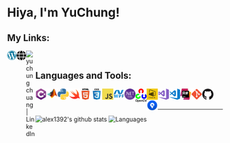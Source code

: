 # Hiya, I'm YuChung!

## My Links:

[<img align="left" alt="yuchungchuang.wordpress.com" width="22px" src="https://raw.githubusercontent.com/alex1392/icons/master/Personal/wordpress.png" />][blog]
[<img align="left" alt="yuchung-chuang.webnode.com" width="22px" src="https://raw.githubusercontent.com/alex1392/icons/master/Personal/globe-solid.svg" />][website]
[<img align="left" alt="yuchung chuang | LinkedIn" width="22px" src="https://cdn.jsdelivr.net/npm/simple-icons@v3/icons/linkedin.svg" />][linkedin]

<br />

## Languages and Tools:

<img align="left" alt="CSharp" width="26px" src="https://raw.githubusercontent.com/alex1392/icons/master/Programming%20Language/csharp.png" />
<img align="left" alt="Matlab" width="26px" src="https://raw.githubusercontent.com/alex1392/icons/master/Programming%20Language/matlab.png" />
<img align="left" alt="Python" width="26px" src="https://raw.githubusercontent.com/alex1392/icons/master/Programming%20Language/Python.png" />
<img align="left" alt="Swift" width="26px" src="https://raw.githubusercontent.com/alex1392/icons/master/Programming%20Language/Swift.png" />
<img align="left" alt="HTML5" width="26px" src="https://raw.githubusercontent.com/github/explore/80688e429a7d4ef2fca1e82350fe8e3517d3494d/topics/html/html.png" />
<img align="left" alt="CSS3" width="26px" src="https://raw.githubusercontent.com/github/explore/80688e429a7d4ef2fca1e82350fe8e3517d3494d/topics/css/css.png" />
<img align="left" alt="JavaScript" width="26px" src="https://raw.githubusercontent.com/github/explore/80688e429a7d4ef2fca1e82350fe8e3517d3494d/topics/javascript/javascript.png" />

<img align="left" alt="WPF" width="26px" src="https://raw.githubusercontent.com/alex1392/icons/master/Frameworks/wpf.png" />
<img align="left" alt="dotnet core" width="26px" src="https://raw.githubusercontent.com/alex1392/icons/master/Frameworks/dotnet%20core.png" />
<img align="left" alt="openCV" width="26px" src="https://raw.githubusercontent.com/alex1392/icons/master/Frameworks/OpenCV.png" />
<img align="left" alt="PowerBI" width="26px" src="https://raw.githubusercontent.com/alex1392/icons/master/PowerBi.jpg" />

<img align="left" alt="Visual Studio" width="26px" src="https://raw.githubusercontent.com/alex1392/icons/master/Development%20Tools/VisualStudio.png" />
<img align="left" alt="Visual Studio Code" width="26px" src="https://raw.githubusercontent.com/github/explore/80688e429a7d4ef2fca1e82350fe8e3517d3494d/topics/visual-studio-code/visual-studio-code.png" />
<img align="left" alt="ReSharper" width="26px" src="https://raw.githubusercontent.com/alex1392/icons/master/Development%20Tools/ReSharper.png" />
<img align="left" alt="Git" width="26px" src="https://raw.githubusercontent.com/alex1392/icons/master/Development%20Tools/git.png" />
<img align="left" alt="GitHub" width="26px" src="https://raw.githubusercontent.com/github/explore/78df643247d429f6cc873026c0622819ad797942/topics/github/github.png" />
<img align="left" alt="SourceTree" width="26px" src="https://raw.githubusercontent.com/alex1392/icons/master/Development%20Tools/sourcetree.png" />

<br />
<br />

---

![alex1392's github stats](https://github-readme-stats.vercel.app/api?username=alex1392&show_icons=true)
![Languages](https://github-readme-stats.vercel.app/api/top-langs/?username=alex1392&layout=compact)

[website]: https://yuchung-chuang.webnode.tw/
[blog]: https://yuchungchuang.wordpress.com/
[linkedin]: https://www.linkedin.com/in/yuchung-chuang/
